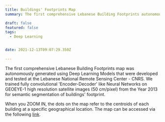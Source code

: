 ```yaml
---
title: Buildings' Footprints Map
summary: The first comprehensive Lebanese Building Footprints autonomously generated using Deep Learning.

draft: false
featured: false
tags:
  - Deep Learning


date: 2021-12-13T09:07:29.350Z
  
---
```


The first comprehensive Lebanese Building Footprints map was autonomously generated using Deep Learning Models that were developed and tested at the Lebanese National Remote Sensing Center - CNRS.
We trained fully convolutional 'Encoder-Decoder' like Neural Networks on GEOEYE-1 high resolution satellite images (50 cm/pixel) from the Year 2013 for semantic segmentation of buildings' footprint.

When you ZOOM IN, the dots on the map refer to the centroids of each building at a specific geographical location. The map can be accessed via the following <a href="http://geo.cnrs.edu.lb/urbanmap/" target="_blank">link</a>.
